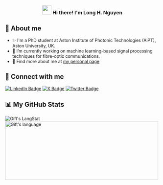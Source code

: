 <!-- Heading -->
<h3 align="center"><img src = "https://raw.githubusercontent.com/MartinHeinz/MartinHeinz/master/wave.gif" width = 30px> Hi there! I'm Long H. Nguyen</h3>

<!-- About section -->
<h2> 🤖 About me </h2>

 - ✨ I'm a PhD student at Aston Institute of Photonic Technologies (AiPT), Aston University, UK. 
 - 🔭 I’m currently working on machine learning-based signal processing techniques for fibre-optic communications. 
 - 👀 Find more about me at <a href="https://hoanglongng.github.io">my personal page</a>
<!-- About section: END -->

<!-- Conecct section -->
<h2> 👥 Connect with me </h2>
<p>
<a href="https://linkedin.com/in/hoanglongng"><img src="https://img.shields.io/badge/LinkedIn-0077B5?style=for-the-badge&logo=linkedin&logoColor=white" alt="LinkedIn Badge"></a> 
<a href="https://twitter.com/hoanglongj"><img src="https://img.shields.io/badge/X-000000?style=for-the-badge&logo=x&logoColor=white" alt="X Badge"></a> 
<a href="https://twitter.com/hoanglongj"><img src="https://img.shields.io/badge/Twitter-1DA1F2?style=for-the-badge&logo=twitter&logoColor=white" alt="Twitter Badge"></a>
</p>
<!-- Conecct section: END -->
 
<!-- GitHub section -->
<h2> 📊 My GitHub Stats </h2>
<div>
<img align="center" src="https://github-readme-streak-stats.herokuapp.com/?user=hoanglongng" alt="Gift's LangStat" />
<img align="center" src="https://github-readme-stats.vercel.app/api/top-langs?username=hoanglongng&langs_count=10&show_icons=true&locale=en&layout=compact&theme=light" alt="Gift's language" height="192px"  width="500px"/>
</div>
<!-- GitHub section: END -->

<!-- THE END -->
